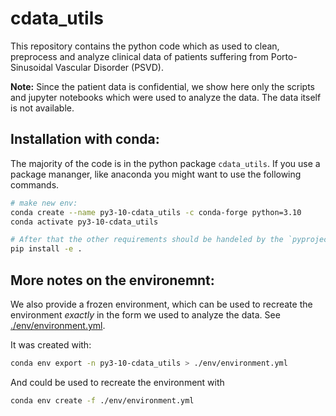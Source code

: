 # cdata_utils

This repository contains the python code which as used to clean, preprocess and analyze clinical data of patients suffering from Porto-Sinusoidal Vascular Disorder (PSVD). 




**Note:** Since the patient data is confidential, we show here only the scripts and jupyter notebooks which were used to analyze the data. The data itself is not available.


## Installation with conda:
The majority of the code is in the python package `cdata_utils`.
If you use a package mananger, like anaconda you might want to use the following commands.

```bash
# make new env: 
conda create --name py3-10-cdata_utils -c conda-forge python=3.10
conda activate py3-10-cdata_utils

# After that the other requirements should be handeled by the `pyproject.toml`
pip install -e . 

```


## More notes on the environemnt: 
We also provide a frozen environment, which can be used to recreate the environment *exactly* in the form we used to analyze the data.
See [./env/environment.yml](./env/environment.yml). 


It was created with: 
```bash 
conda env export -n py3-10-cdata_utils > ./env/environment.yml
```

And could be used to recreate the environment with

```bash
conda env create -f ./env/environment.yml
```





